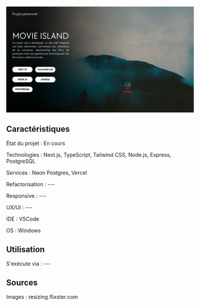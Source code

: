 ![Project img](https://raw.githubusercontent.com/guillaume-vcnt/movie_island_next/refs/heads/main/Movie%20Island.jpg)

## Caractéristiques

État du projet : En cours

Technologies : Next.js, TypeScript, Tailwind CSS, Node.js, Express, PostgreSQL

Services : Neon Postgres, Vercel

Refactorisation : ---

Responsive : ---

UX/UI : ---

IDE : VSCode

OS : Windows

## Utilisation

S'exécute via : ---

## Sources

Images : resizing.flixster.com
